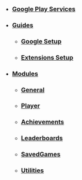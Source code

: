 * ### [Google Play Services](Home)
* ### [Guides](#)
  * ### [Google Setup](google_setup)
  * ### [Extensions Setup](extension_setup)
* ### [Modules](#)
  * ### [General](General)
  * ### [Player](Player)
  * ### [Achievements](Achievements)
  * ### [Leaderboards](Leaderboards)
  * ### [SavedGames](SavedGames)
  * ### [Utilities](utilities)
